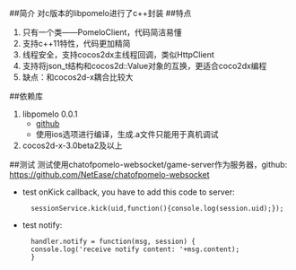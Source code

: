 ##简介
对c版本的libpomelo进行了c++封装
##特点
1. 只有一个类——PomeloClient，代码简洁易懂
2. 支持c++11特性，代码更加精简
3. 线程安全，支持cocos2dx主线程回调，类似HttpClient
4. 支持将json_t结构和cocos2d::Value对象的互换，更适合coco2dx编程
5. 缺点：和cocos2d-x耦合比较大

##依赖库
1. libpomelo 0.0.1
    * [github](https://github.com/NetEase/libpomelo)
    * 使用ios选项进行编译，生成.a文件只能用于真机调试
2. cocos2d-x-3.0beta2及以上

##测试
 测试使用chatofpomelo-websocket/game-server作为服务器，github: <https://github.com/NetEase/chatofpomelo-websocket>

- test onKick callback, you have to add this code to server:

		sessionService.kick(uid,function(){console.log(session.uid);});
- test notify:
 	
 		handler.notify = function(msg, session) {
 		console.log('receive notify content: '+msg.content);
 		}
